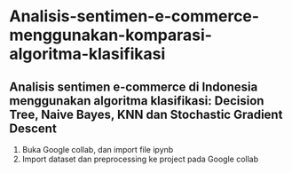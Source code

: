 # Analisis-sentimen-e-commerce-menggunakan-komparasi-algoritma-klasifikasi
## Analisis sentimen e-commerce di Indonesia menggunakan algoritma klasifikasi: Decision Tree, Naive Bayes, KNN dan Stochastic Gradient Descent

1. Buka Google collab, dan import file ipynb
2. Import dataset dan preprocessing ke project pada Google collab
